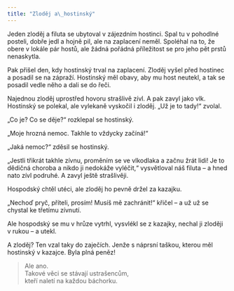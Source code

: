 ```yaml
---
title: "Zloděj a\_hostinský"
---
```


  

Jeden zloděj a filuta se ubytoval v zájezdním hostinci. Spal tu v pohodlné posteli, dobře jedl a hojně pil, ale na zaplacení neměl. Spoléhal na to, že obere v lokále pár hostů, ale žádná pořádná příležitost se pro jeho pět prstů nenaskytla.

Pak přišel den, kdy hostinský trval na zaplacení. Zloděj vyšel před hostinec a posadil se na zápraží. Hostinský měl obavy, aby mu host neutekl, a tak se posadil vedle něho a dali se do řeči.

Najednou zloděj uprostřed hovoru strašlivě zívl. A pak zavyl jako vlk. Hostinský se polekal, ale vylekaně vyskočil i zloděj. „Už je to tady!“ zvolal.

„Co je? Co se děje?“ rozklepal se hostinský.

„Moje hrozná nemoc. Takhle to vždycky začíná!“

„Jaká nemoc?“ zděsil se hostinský.

„Jestli třikrát takhle zívnu, proměním se ve vlkodlaka a začnu žrát lidi! Je to dědičná choroba a nikdo ji nedokáže vyléčit,“ vysvětloval náš filuta – a hned nato zívl podruhé. A zavyl ještě strašlivěji.

Hospodský chtěl utéci, ale zloděj ho pevně držel za kazajku.

„Nechoď pryč, příteli, prosím! Musíš mě zachránit!“ křičel – a už už se chystal ke třetímu zívnutí.

Ale hospodský se mu v hrůze vytrhl, vysvlékl se z kazajky, nechal ji zloději v rukou – a utekl.

A zloděj? Ten vzal taky do zaječích. Jenže s náprsní taškou, kterou měl hostinský v kazajce. Byla plná peněz!

> Ale ano.  
> Takové věci se stávají ustrašencům,  
> kteří naletí na každou báchorku.
